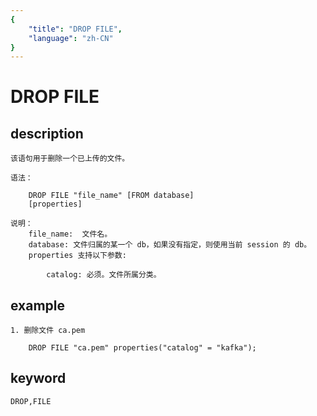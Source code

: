 ```yaml
---
{
    "title": "DROP FILE",
    "language": "zh-CN"
}
---
```


# DROP FILE
## description

    该语句用于删除一个已上传的文件。

    语法：

        DROP FILE "file_name" [FROM database]
        [properties]

    说明：
        file_name:  文件名。
        database: 文件归属的某一个 db，如果没有指定，则使用当前 session 的 db。
        properties 支持以下参数:

            catalog: 必须。文件所属分类。

## example

    1. 删除文件 ca.pem

        DROP FILE "ca.pem" properties("catalog" = "kafka");

## keyword
    DROP,FILE

